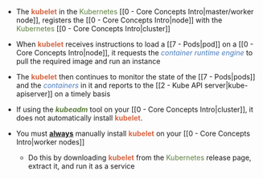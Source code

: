 - The <b><span style="color:#d46644">kubelet</span></b> in the <span style="color:#5c7e3e">Kubernetes</span> [[0 - Core Concepts Intro|master/worker node]], registers the [[0 - Core Concepts Intro|node]] with the <span style="color:#5c7e3e">Kubernetes</span> [[0 - Core Concepts Intro|cluster]]

- When <b><span style="color:#d46644">kubelet</span></b> receives instructions to load a [[7 - Pods|pod]] on a [[0 - Core Concepts Intro|node]], it requests the <i><span style="color:#477bbe">container runtime engine</span></i> to pull the required image and run an instance

- The <b><span style="color:#d46644">kubelet</span></b> then continues to monitor the state of the [[7 - Pods|pods]] and the <i><span style="color:#477bbe">containers</span></i> in it and reports to the [[2 - Kube API server|kube-apiserver]] on a timely basis

- If using the <b><i><span style="color:#5c7e3e">kubeadm</span></i></b> tool on your [[0 - Core Concepts Intro|cluster]], it does not automatically install <b><span style="color:#d46644">kubelet</span></b>.

- You must <u><b>always</b></u> manually install <b><span style="color:#d46644">kubelet</span></b> on your [[0 - Core Concepts Intro|worker nodes]]
	- Do this by downloading <b><span style="color:#d46644">kubelet</span></b> from the <span style="color:#5c7e3e">Kubernetes</span> release page, extract it, and run it as a service